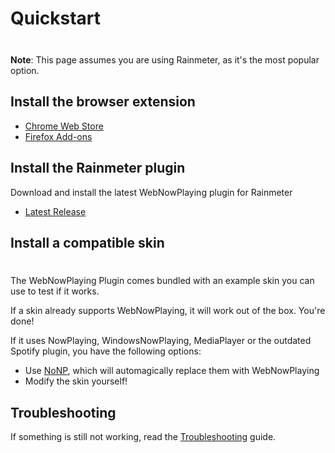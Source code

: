 # Quickstart

<div class="tip custom-block" style="padding-top: 8px">

**Note**: This page assumes you are using Rainmeter, as it's the most popular option.

</div>

## Install the browser extension

- [Chrome Web Store](https://chrome.google.com/webstore/detail/webnowplaying/jfakgfcdgpghbbefmdfjkbdlibjgnbli)
- [Firefox Add-ons](https://addons.mozilla.org/en-US/firefox/addon/webnowplaying)

## Install the Rainmeter plugin

Download and install the latest WebNowPlaying plugin for Rainmeter

- [Latest Release](https://github.com/keifufu/WebNowPlaying-Rainmeter/releases/latest)

## Install a compatible skin

<div class="tip custom-block" style="padding-top: 8px">

The WebNowPlaying Plugin comes bundled with an example skin you can use to test if it works.

</div>

If a skin already supports WebNowPlaying, it will work out of the box. You're done!

If it uses NowPlaying, WindowsNowPlaying, MediaPlayer or the outdated Spotify plugin, you have the following options:

- Use [NoNP](https://github.com/reisir/nonp), which will automagically replace them with WebNowPlaying
- Modify the skin yourself!

## Troubleshooting

If something is still not working, read the [Troubleshooting](/troubleshooting) guide.
